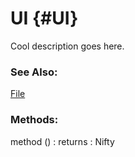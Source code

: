 UI {#UI}
========

Cool description goes here.

### See Also:

[File][]

### Methods:

method () : returns
: Nifty


[File]: /Data/File